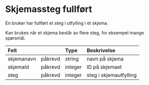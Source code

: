 # Skjemassteg fullført

En bruker har fullført et steg i utfylling i et skjema. 

Kan brukes når et skjema består av flere steg, for eksempel mange spørsmål.

| Felt | | Type | Beskrivelse |
| :--- | :--- | :--- | :--- |
| skjemanavn | påkrevd | string | navn på skjema |
| skjemaId | påkrevd | integer | ID på skjemaet |
| steg | påkrevd | integer | steg i skjemautfylling |